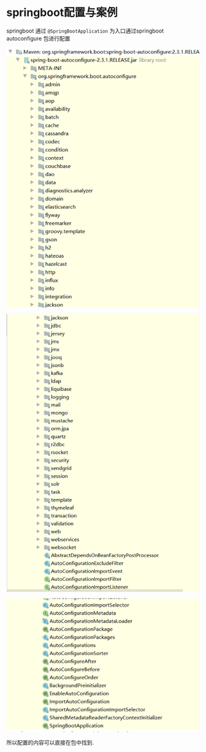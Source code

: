 # springboot配置与案例

springboot 通过  `@SpringBootApplication` 为入口通过springboot autoconfigure 包进行配置

![image-20200729185711845](https://raw.githubusercontent.com/1471246901/myblog/master/img/image-20200729185711845.png)

![image-20200729185913817](https://raw.githubusercontent.com/1471246901/myblog/master/img/image-20200729185913817.png)

![image-20200729185928105](springboot%E9%85%8D%E7%BD%AE%E5%8E%9F%E7%90%86.assets/image-20200729185928105.png)

所以配置的内容可以直接在包中找到.